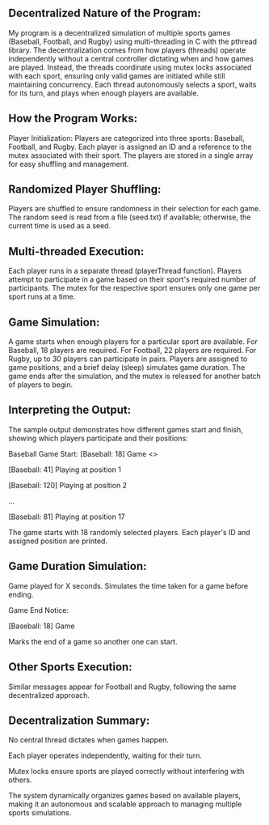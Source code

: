 ## Decentralized Nature of the Program:

My program is a decentralized simulation of multiple sports games (Baseball, Football, and Rugby)
using multi-threading in C with the pthread library. The decentralization comes from how players (threads)
operate independently without a central controller dictating when and how games are played. Instead, the
threads coordinate using mutex locks associated with each sport, ensuring only valid games are initiated while
still maintaining concurrency. Each thread autonomously selects a sport, waits for its turn, and plays when enough players
are available.

## How the Program Works:
Player Initialization:
Players are categorized into three sports: Baseball, Football, and Rugby.
Each player is assigned an ID and a reference to the mutex associated with their sport.
The players are stored in a single array for easy shuffling and management.

## Randomized Player Shuffling:

Players are shuffled to ensure randomness in their selection for each game.
The random seed is read from a file (seed.txt) if available; otherwise, the current time is used as a seed.


## Multi-threaded Execution:

Each player runs in a separate thread (playerThread function).
Players attempt to participate in a game based on their sport's required number of participants.
The mutex for the respective sport ensures only one game per sport runs at a time.

## Game Simulation:
A game starts when enough players for a particular sport are available.
For Baseball, 18 players are required.
For Football, 22 players are required.
For Rugby, up to 30 players can participate in pairs.
Players are assigned to game positions, and a brief delay (sleep) simulates game duration.
The game ends after the simulation, and the mutex is released for another batch of players to begin.

## Interpreting the Output:

The sample output demonstrates how different games start and finish, showing which players participate and their positions:

Baseball Game Start:
[Baseball: 18] Game <<STARTED>>

[Baseball: 41] Playing at position 1

[Baseball: 120] Playing at position 2

...

[Baseball: 81] Playing at position 17

The game starts with 18 randomly selected players.
Each player's ID and assigned position are printed.

## Game Duration Simulation:
Game played for X seconds. Simulates the time taken for a game before ending.

Game End Notice:

[Baseball: 18] Game <ENDED>

Marks the end of a game so another one can start.

## Other Sports Execution:

Similar messages appear for Football and Rugby, following the same decentralized approach.

## Decentralization Summary:

No central thread dictates when games happen.

Each player operates independently, waiting for their turn.

Mutex locks ensure sports are played correctly without interfering with others.

The system dynamically organizes games based on available players, making it an autonomous and scalable approach to managing multiple sports simulations.